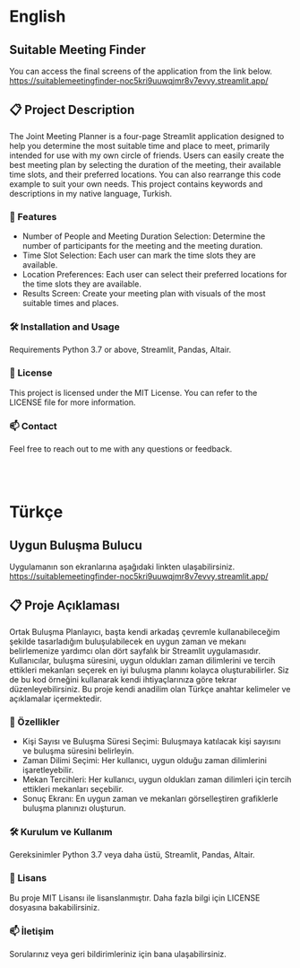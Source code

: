 # English

## Suitable Meeting Finder
You can access the final screens of the application from the link below.
<br>
https://suitablemeetingfinder-noc5kri9uuwqjmr8v7evvy.streamlit.app/ 


## 📋 Project Description
The Joint Meeting Planner is a four-page Streamlit application designed to help you determine the most suitable time and place to meet, primarily intended for use with my own circle of friends. Users can easily create the best meeting plan by selecting the duration of the meeting, their available time slots, and their preferred locations. You can also rearrange this code example to suit your own needs. This project contains keywords and descriptions in my native language, Turkish.

### 🚀 Features
* Number of People and Meeting Duration Selection: Determine the number of participants for the meeting and the meeting duration.
* Time Slot Selection: Each user can mark the time slots they are available.
* Location Preferences: Each user can select their preferred locations for the time slots they are available.
* Results Screen: Create your meeting plan with visuals of the most suitable times and places.

### 🛠️ Installation and Usage
Requirements
Python 3.7 or above,
Streamlit,
Pandas,
Altair.

### 📄 License
This project is licensed under the MIT License. You can refer to the LICENSE file for more information.

### 📫 Contact
Feel free to reach out to me with any questions or feedback.

<br>
<br>

# Türkçe


## Uygun Buluşma Bulucu
Uygulamanın son ekranlarına aşağıdaki linkten ulaşabilirsiniz.
<br>
https://suitablemeetingfinder-noc5kri9uuwqjmr8v7evvy.streamlit.app/ 



## 📋 Proje Açıklaması
Ortak Buluşma Planlayıcı, başta kendi arkadaş çevremle kullanabileceğim şekilde tasarladığım buluşulabilecek en uygun zaman ve mekanı belirlemenize yardımcı olan dört sayfalık bir Streamlit uygulamasıdır. 
Kullanıcılar, buluşma süresini, uygun oldukları zaman dilimlerini ve tercih ettikleri mekanları seçerek en iyi buluşma planını kolayca oluşturabilirler.
Siz de bu kod örneğini kullanarak kendi ihtiyaçlarınıza göre tekrar düzenleyebilirsiniz.
Bu proje kendi anadilim olan Türkçe anahtar kelimeler ve açıklamalar içermektedir. 

### 🚀 Özellikler
* Kişi Sayısı ve Buluşma Süresi Seçimi: Buluşmaya katılacak kişi sayısını ve buluşma süresini belirleyin.
* Zaman Dilimi Seçimi: Her kullanıcı, uygun olduğu zaman dilimlerini işaretleyebilir.
* Mekan Tercihleri: Her kullanıcı, uygun oldukları zaman dilimleri için tercih ettikleri mekanları seçebilir.
* Sonuç Ekranı: En uygun zaman ve mekanları görselleştiren grafiklerle buluşma planınızı oluşturun.

### 🛠️ Kurulum ve Kullanım
Gereksinimler
Python 3.7 veya daha üstü, 
Streamlit,
Pandas,
Altair.

### 📄 Lisans
Bu proje MIT Lisansı ile lisanslanmıştır. Daha fazla bilgi için LICENSE dosyasına bakabilirsiniz.

### 📫 İletişim
Sorularınız veya geri bildirimleriniz için bana ulaşabilirsiniz.
